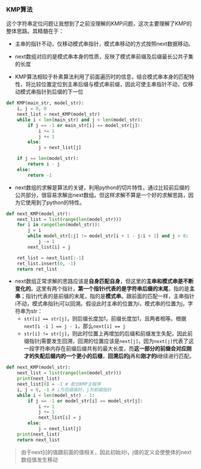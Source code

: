 ### KMP算法

这个字符串定位问题让我想到了之前没理解的KMP问题，这次主要理解了KMP的整体思路。其精髓在于：

+ 主串的指针不动，仅移动模式串指针，模式串移动的方式按照next数据移动。

+ next数组对应的是模式串本身的性质，反映了模式串前缀及后缀最长公共子集的长度

+ KMP算法相较于朴素算法利用了前面遍历时的信息，结合模式串本身的匹配特性，将比较位置定位到主串后缀与模式串前缀，因此可使主串指针不动，仅移动模式串指针到后缀的下一位

> 

```python
def KMP(main_str, model_str):
    i, j = 0, 0
    next_list = next_KMP(model_str)
    while i < len(main_str) and j < len(model_str):
        if j == -1 or main_str[i] == model_str[j]:
            i += 1
            j += 1
        else:
            j = next_list[j]

    if j == len(model_str):
        return i - j
    else:
        return -1
```

+ next数组的求解是算法的关键，利用python的切片特性，通过比较前后缀的公共部分，很容易求解出next数组。但这样求解不算是一个好的求解思路，因为它使用到了python的特性。

```python
def next_KMP(model_str):
    next_list = list(range(len(model_str)))
    for i in range(len(model_str)):
        j = i
        while model_str[:j] != model_str[i + 1 - j:i + 1] and j > 0:
            j -= 1
        next_list[i] = j

    ret_list = next_list[:-1]
    ret_list.insert(0, -1)
    return ret_list
```

+ next数组正常求解的思路应该是**自身匹配自身**，但这里的**主串和模式串是不断变化的**。这里有两个指针，**第一个指针i代表的是字符串后缀的末尾**，指的是**主串**；指针j代表的是前缀的末尾，指的是**模式串**。跟前面的匹配一样，主串指针i不动，模式串指针j可以回溯。假设此时主串的位置为i，模式串的位置为j，字符串为str：
    + `str[i] == str[j]`，则后缀长度加1，前缀长度加1，且两者相等。根据`next[i -1 ] == j - 1`，那么`next[i] == j`
    + `str[i] != str[j]`，则此时位置上再增加的后缀和前缀发生失配，因此前缀指针j需要发生回溯，回溯的位置应该是`next[j]`，因为`next[j]`代表了这一段字符串内存在前缀后缀共有的最大长度，而**这一部分的前缀会对应刚才的失配后缀内的一个更小的后缀**，**回溯后的j**再和**刚才的i**继续进行匹配。

```python
def next_KMP(model_str):
    next_list = list(range(len(model_str)))
    print(next_list)
    next_list[0] = -1 # 配合KMP主程序
    i, j = 0, -1 # i为后缀指针，j为前缀指针
    while i < len(model_str) - 1:
        if j == -1 or model_str[i] == model_str[j]:
            i += 1
            j += 1
            next_list[i] = j
        else:
            j = next_list[j]
    print(next_list)
    return next_list
```

> 由于next[i]的值跟前面的值相关，因此初始对i，j值的定义会使整体的next数组值发生移动